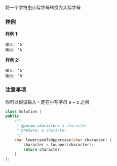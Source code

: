 将一个字符由小写字母转换为大写字母

### 样例

**样例 1:**

```
输入: 'a'
输出: 'A'
```

**样例 2:**

```
输入: 'b'
输出: 'B'
```

### 注意事项

你可以假设输入一定在小写字母 a ~ z 之间

```cpp
class Solution {
public:
    /**
     * @param character: a character
     * @return: a character
     */
    char lowercaseToUppercase(char character) {
		character = toupper(character);
		return character;
    }
};
```


